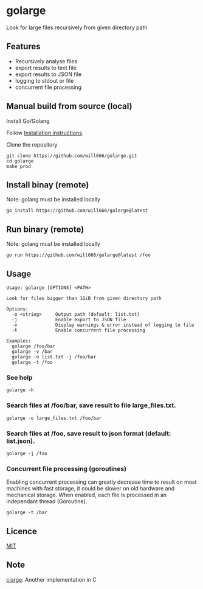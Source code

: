 # golarge

Look for large files recursively from given directory path

## Features

- Recursively analyse files
- export results to text file
- export results to JSON file
- logging to stdout or file
- concurrent file processing

## Manual build from source (local)

Install Go/Golang

Follow [Installation instructions](https://go.dev/doc/install).

Clone the repository

```shell
git clone https://github.com/will666/golarge.git
cd golarge
make prod
```

## Install binay (remote)

Note: golang must be installed locally

```shell
go install https://github.com/will666/golarge@latest
```

## Run binary (remote)

Note: golang must be installed locally

```shell
go run https://github.com/will666/golarge@latest /foo
```

## Usage

```
Usage: golarge [OPTIONS] <PATH>

Look for files bigger than 1GiB from given directory path

Options:
  -o <string>     Output path (default: list.txt)
  -j      	      Enable export to JSON file
  -v      	      Display warnings & error instead of logging to file
  -t      	      Enable concurrent file processing

Examples:
  golarge /foo/bar
  golarge -v /bar
  golarge -o list.txt -j /foo/bar
  golarge -t /foo
```

### See help

```shell
golarge -h
```

### Search files at **/foo/bar**, save result to file **large_files.txt**.

```shell
golarge -o large_files.txt /foo/bar
```

### Search files at **/foo**, save result to json format (default: **list.json**).

```shell
golarge -j /foo
```

### Concurrent file processing (goroutines)

Enabling concurrent processing can greatly decrease time to result on most machines with fast storage, it could be slower on old hardware and mechanical storage. When enabled, each file is processed in an independant thread (Goroutine).

```shell
golarge -t /bar
```

## Licence

[MIT](LICENSE)

## Note

[clarge](https://github.com/will666/clarge): Another implementation in C